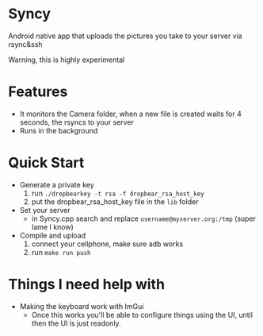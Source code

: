 # Syncy

Android native app that uploads the pictures you take to your server via rsync&ssh

Warning, this is highly experimental

# Features
- It monitors the Camera folder, when a new file is created waits for 4 seconds, the rsyncs to your server
- Runs in the background

# Quick Start
- Generate a private key
  1. run `./dropbearkey -t rsa -f dropbear_rsa_host_key`
  2. put the dropbear_rsa_host_key file in the `lib` folder
- Set your server 
  - in Syncy.cpp search and replace `username@myserver.org:/tmp`  (super lame I know)
- Compile and upload
  1. connect your cellphone, make sure adb works
  2. run `make run push`

# Things I need help with
- Making the keyboard work with ImGui
  - Once this works you'll be able to configure things using the UI, until then the UI is just readonly.